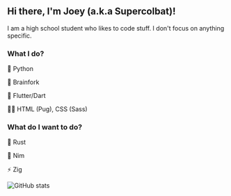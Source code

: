 ## Hi there, I'm Joey (a.k.a Supercolbat)!

I am a high school student who likes to code stuff. I don't focus on anything specific.

### What I do?

:snake: Python

:brain: Brainfork

:dart: Flutter/Dart

👨‍💻 HTML (Pug), CSS (Sass)

### What do I want to do?

:crab: Rust

:crown: Nim

⚡ Zig

![GitHub stats](https://github-readme-stats.vercel.app/api?username=Supercolbat&show_icons=true&theme=radical)
